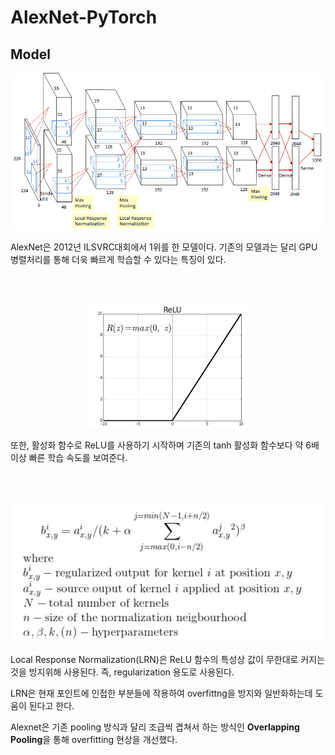 # AlexNet-PyTorch

## Model

<p align="center">
    <img src='./imgs/alexnet.png'>
</p>

AlexNet은 2012년 ILSVRC대회에서 1위를 한 모델이다. 기존의 모델과는 달리 GPU 병렬처리를 통해 더욱 빠르게 학습할 수 있다는 특징이 있다.

<br><br>

<p align="center">
    <img src='./imgs/relu.png'>
</p>

또한, 활성화 함수로 ReLU를 사용하기 시작하며 기존의 tanh 활성화 함수보다 약 6배 이상 빠른 학습 속도를 보여준다.

<br><br>

<p align="center">
    <img src='./imgs/lrn.png'>
</p>

Local Response Normalization(LRN)은 ReLU 함수의 특성상 값이 무한대로 커지는 것을 방지위해 사용된다. 즉, regularization 용도로 사용된다.

LRN은 현재 포인트에 인접한 부분들에 작용하여 overfittng을 방지와 일반화하는데 도움이 된다고 한다.

Alexnet은 기존 pooling 방식과 달리 조급씩 겹쳐서 하는 방식인 **Overlapping Pooling**을 통해 overfitting 현상을 개선했다.

<br><br>